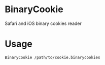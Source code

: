 # BinaryCookie
Safari and iOS binary cookies reader

# Usage
`BinaryCookie /path/to/cookie.binarycookies`